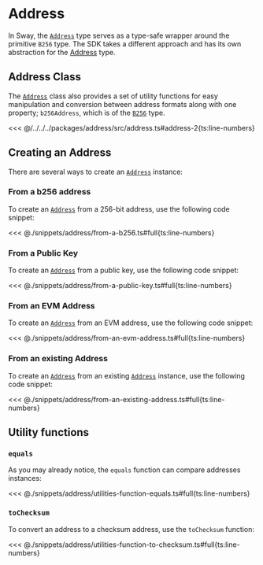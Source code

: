 # Address

In Sway, the [`Address`](https://fuels-ts-docs-api.vercel.app/classes/_fuel_ts_address.Address.html) type serves as a type-safe wrapper around the primitive `B256` type. The SDK takes a different approach and has its own abstraction for the [Address](https://fuels-ts-docs-api.vercel.app/classes/_fuel_ts_address.Address.html) type.

## Address Class

The [`Address`](https://fuels-ts-docs-api.vercel.app/classes/_fuel_ts_address.Address.html) class also provides a set of utility functions for easy manipulation and conversion between address formats along with one property; `b256Address`, which is of the [`B256`](./b256.md) type.

<<< @/../../../packages/address/src/address.ts#address-2{ts:line-numbers}

## Creating an Address

There are several ways to create an [`Address`](https://fuels-ts-docs-api.vercel.app/classes/_fuel_ts_address.Address.html) instance:

### From a b256 address

To create an [`Address`](https://fuels-ts-docs-api.vercel.app/classes/_fuel_ts_address.Address.html) from a 256-bit address, use the following code snippet:

<<< @./snippets/address/from-a-b256.ts#full{ts:line-numbers}

### From a Public Key

To create an [`Address`](https://fuels-ts-docs-api.vercel.app/classes/_fuel_ts_address.Address.html) from a public key, use the following code snippet:

<<< @./snippets/address/from-a-public-key.ts#full{ts:line-numbers}

### From an EVM Address

To create an [`Address`](https://fuels-ts-docs-api.vercel.app/classes/_fuel_ts_address.Address.html) from an EVM address, use the following code snippet:

<<< @./snippets/address/from-an-evm-address.ts#full{ts:line-numbers}

### From an existing Address

To create an [`Address`](https://fuels-ts-docs-api.vercel.app/classes/_fuel_ts_address.Address.html) from an existing [`Address`](https://fuels-ts-docs-api.vercel.app/classes/_fuel_ts_address.Address.html) instance, use the following code snippet:

<<< @./snippets/address/from-an-existing-address.ts#full{ts:line-numbers}

## Utility functions

### `equals`

As you may already notice, the `equals` function can compare addresses instances:

<<< @./snippets/address/utilities-function-equals.ts#full{ts:line-numbers}

### `toChecksum`

To convert an address to a checksum address, use the `toChecksum` function:

<<< @./snippets/address/utilities-function-to-checksum.ts#full{ts:line-numbers}

